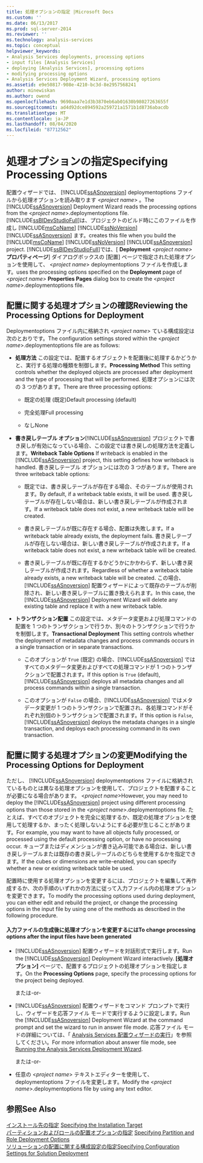 ```yaml
---
title: 処理オプションの指定 |Microsoft Docs
ms.custom: ''
ms.date: 06/13/2017
ms.prod: sql-server-2014
ms.reviewer: ''
ms.technology: analysis-services
ms.topic: conceptual
helpviewer_keywords:
- Analysis Services deployments, processing options
- input files [Analysis Services]
- deploying [Analysis Services], processing options
- modifying processing options
- Analysis Services Deployment Wizard, processing options
ms.assetid: e9e50817-908e-4210-bc3d-8e2957568241
author: minewiskan
ms.author: owend
ms.openlocfilehash: 9690aaa7e1d3b3870eb6ab01630b98027263655f
ms.sourcegitcommit: ad4d92dce894592a259721a1571b1d8736abacdb
ms.translationtype: MT
ms.contentlocale: ja-JP
ms.lasthandoff: 08/04/2020
ms.locfileid: "87712562"
---
```

# <a name="specifying-processing-options"></a><span data-ttu-id="9d2ae-102">処理オプションの指定</span><span class="sxs-lookup"><span data-stu-id="9d2ae-102">Specifying Processing Options</span></span>
  <span data-ttu-id="9d2ae-103">配置ウィザードでは、 [!INCLUDE[ssASnoversion](../../includes/ssasnoversion-md.md)] deploymentoptions ファイルから処理オプションを読み取ります \<*project name*> 。</span><span class="sxs-lookup"><span data-stu-id="9d2ae-103">The [!INCLUDE[ssASnoversion](../../includes/ssasnoversion-md.md)] Deployment Wizard reads the processing options from the \<*project name*>.deploymentoptions file.</span></span> [!INCLUDE[ssBIDevStudioFull](../../includes/ssbidevstudiofull-md.md)]<span data-ttu-id="9d2ae-104">は、プロジェクトのビルド時にこのファイルを作成し [!INCLUDE[msCoName](../../includes/msconame-md.md)] [!INCLUDE[ssNoVersion](../../includes/ssnoversion-md.md)] [!INCLUDE[ssASnoversion](../../includes/ssasnoversion-md.md)] ます。</span><span class="sxs-lookup"><span data-stu-id="9d2ae-104">creates this file when you build the [!INCLUDE[msCoName](../../includes/msconame-md.md)] [!INCLUDE[ssNoVersion](../../includes/ssnoversion-md.md)] [!INCLUDE[ssASnoversion](../../includes/ssasnoversion-md.md)] project.</span></span> [!INCLUDE[ssBIDevStudioFull](../../includes/ssbidevstudiofull-md.md)]<span data-ttu-id="9d2ae-105">では、[ **Deployment** *\<project name>* **プロパティページ**] ダイアログボックスの [配置] ページで指定された処理オプションを使用して、 \<*project name*> deploymentoptions ファイルを作成します。</span><span class="sxs-lookup"><span data-stu-id="9d2ae-105">uses the processing options specified on the **Deployment** page of *\<project name>* **Properties Pages** dialog box to create the \<*project name*>.deploymentoptions file.</span></span>  
  
## <a name="reviewing-the-processing-options-for-deployment"></a><span data-ttu-id="9d2ae-106">配置に関する処理オプションの確認</span><span class="sxs-lookup"><span data-stu-id="9d2ae-106">Reviewing the Processing Options for Deployment</span></span>  
 <span data-ttu-id="9d2ae-107">Deploymentoptions ファイル内に格納され \<*project name*> ている構成設定は次のとおりです。</span><span class="sxs-lookup"><span data-stu-id="9d2ae-107">The configuration settings stored within the \<*project name*>.deploymentoptions file are as follows:</span></span>  
  
-   <span data-ttu-id="9d2ae-108">**処理方法** この設定では、配置するオブジェクトを配置後に処理するかどうかと、実行する処理の種類を制御します。</span><span class="sxs-lookup"><span data-stu-id="9d2ae-108">**Processing Method** This setting controls whether the deployed objects are processed after deployment and the type of processing that will be performed.</span></span> <span data-ttu-id="9d2ae-109">処理オプションには次の 3 つがあります。</span><span class="sxs-lookup"><span data-stu-id="9d2ae-109">There are three processing options:</span></span>  
  
    -   <span data-ttu-id="9d2ae-110">既定の処理 (既定)</span><span class="sxs-lookup"><span data-stu-id="9d2ae-110">Default processing (default)</span></span>  
  
    -   <span data-ttu-id="9d2ae-111">完全処理</span><span class="sxs-lookup"><span data-stu-id="9d2ae-111">Full processing</span></span>  
  
    -   <span data-ttu-id="9d2ae-112">なし</span><span class="sxs-lookup"><span data-stu-id="9d2ae-112">None</span></span>  
  
-   <span data-ttu-id="9d2ae-113">**書き戻しテーブル オプション**[!INCLUDE[ssASnoversion](../../includes/ssasnoversion-md.md)] プロジェクトで書き戻しが有効になっている場合、この設定では書き戻しの処理方法を定義します。</span><span class="sxs-lookup"><span data-stu-id="9d2ae-113">**Writeback Table Options** If writeback is enabled in the [!INCLUDE[ssASnoversion](../../includes/ssasnoversion-md.md)] project, this setting defines how writeback is handled.</span></span> <span data-ttu-id="9d2ae-114">書き戻しテーブル オプションには次の 3 つがあります。</span><span class="sxs-lookup"><span data-stu-id="9d2ae-114">There are three writeback table options:</span></span>  
  
    -   <span data-ttu-id="9d2ae-115">既定では、書き戻しテーブルが存在する場合、そのテーブルが使用されます。</span><span class="sxs-lookup"><span data-stu-id="9d2ae-115">By default, if a writeback table exists, it will be used.</span></span> <span data-ttu-id="9d2ae-116">書き戻しテーブルが存在しない場合は、新しい書き戻しテーブルが作成されます。</span><span class="sxs-lookup"><span data-stu-id="9d2ae-116">If a writeback table does not exist, a new writeback table will be created.</span></span>  
  
    -   <span data-ttu-id="9d2ae-117">書き戻しテーブルが既に存在する場合、配置は失敗します。</span><span class="sxs-lookup"><span data-stu-id="9d2ae-117">If a writeback table already exists, the deployment fails.</span></span> <span data-ttu-id="9d2ae-118">書き戻しテーブルが存在しない場合は、新しい書き戻しテーブルが作成されます。</span><span class="sxs-lookup"><span data-stu-id="9d2ae-118">If a writeback table does not exist, a new writeback table will be created.</span></span>  
  
    -   <span data-ttu-id="9d2ae-119">書き戻しテーブルが既に存在するかどうかにかかわらず、新しい書き戻しテーブルが作成されます。</span><span class="sxs-lookup"><span data-stu-id="9d2ae-119">Regardless of whether a writeback table already exists, a new writeback table will be created.</span></span> <span data-ttu-id="9d2ae-120">この場合、 [!INCLUDE[ssASnoversion](../../includes/ssasnoversion-md.md)] 配置ウィザードによって既存のテーブルが削除され、新しい書き戻しテーブルに置き換えられます。</span><span class="sxs-lookup"><span data-stu-id="9d2ae-120">In this case, the [!INCLUDE[ssASnoversion](../../includes/ssasnoversion-md.md)] Deployment Wizard will delete any existing table and replace it with a new writeback table.</span></span>  
  
-   <span data-ttu-id="9d2ae-121">**トランザクション配置** この設定では、メタデータ変更および処理コマンドの配置を 1 つのトランザクションで行うか、別々のトランザクションで行うかを制御します。</span><span class="sxs-lookup"><span data-stu-id="9d2ae-121">**Transactional Deployment** This setting controls whether the deployment of metadata changes and process commands occurs in a single transaction or in separate transactions.</span></span>  
  
    -   <span data-ttu-id="9d2ae-122">このオプションが `True` (既定) の場合、[!INCLUDE[ssASnoversion](../../includes/ssasnoversion-md.md)] ではすべてのメタデータ変更およびすべての処理コマンドが 1 つのトランザクションで配置されます。</span><span class="sxs-lookup"><span data-stu-id="9d2ae-122">If this option is `True` (default), [!INCLUDE[ssASnoversion](../../includes/ssasnoversion-md.md)] deploys all metadata changes and all process commands within a single transaction.</span></span>  
  
    -   <span data-ttu-id="9d2ae-123">このオプションが `False` の場合、[!INCLUDE[ssASnoversion](../../includes/ssasnoversion-md.md)] ではメタデータ変更が 1 つのトランザクションで配置され、各処理コマンドがそれぞれ別個のトランザクションで配置されます。</span><span class="sxs-lookup"><span data-stu-id="9d2ae-123">If this option is `False`, [!INCLUDE[ssASnoversion](../../includes/ssasnoversion-md.md)] deploys the metadata changes in a single transaction, and deploys each processing command in its own transaction.</span></span>  
  
## <a name="modifying-the-processing-options-for-deployment"></a><span data-ttu-id="9d2ae-124">配置に関する処理オプションの変更</span><span class="sxs-lookup"><span data-stu-id="9d2ae-124">Modifying the Processing Options for Deployment</span></span>  
 <span data-ttu-id="9d2ae-125">ただし、 [!INCLUDE[ssASnoversion](../../includes/ssasnoversion-md.md)] deploymentoptions ファイルに格納されているものとは異なる処理オプションを使用して、プロジェクトを配置することが必要になる場合があります。 \<*project name*></span><span class="sxs-lookup"><span data-stu-id="9d2ae-125">However, you may need to deploy the [!INCLUDE[ssASnoversion](../../includes/ssasnoversion-md.md)] project using different processing options than those stored in the \<*project name*>.deploymentoptions file.</span></span> <span data-ttu-id="9d2ae-126">たとえば、すべてのオブジェクトを完全に処理するか、既定の処理オプションを使用して処理するか、まったく処理しないようにする必要が生じることがあります。</span><span class="sxs-lookup"><span data-stu-id="9d2ae-126">For example, you may want to have all objects fully processed, or processed using the default processing option, or have no processing occur.</span></span> <span data-ttu-id="9d2ae-127">キューブまたはディメンションが書き込み可能である場合は、新しい書き戻しテーブルまたは既存の書き戻しテーブルのどちらを使用するかを指定できます。</span><span class="sxs-lookup"><span data-stu-id="9d2ae-127">If the cubes or dimensions are write-enabled, you can specify whether a new or existing writeback table be used.</span></span>  
  
 <span data-ttu-id="9d2ae-128">配置時に使用する処理オプションを変更するには、プロジェクトを編集して再作成するか、次の手順のいずれかの方法に従って入力ファイル内の処理オプションを変更できます。</span><span class="sxs-lookup"><span data-stu-id="9d2ae-128">To modify the processing options used during deployment, you can either edit and rebuild the project, or change the processing options in the input file by using one of the methods as described in the following procedure.</span></span>  
  
#### <a name="to-change-processing-options-after-the-input-files-have-been-generated"></a><span data-ttu-id="9d2ae-129">入力ファイルの生成後に処理オプションを変更するには</span><span class="sxs-lookup"><span data-stu-id="9d2ae-129">To change processing options after the input files have been generated</span></span>  
  
-   <span data-ttu-id="9d2ae-130">[!INCLUDE[ssASnoversion](../../includes/ssasnoversion-md.md)] 配置ウィザードを対話形式で実行します。</span><span class="sxs-lookup"><span data-stu-id="9d2ae-130">Run the [!INCLUDE[ssASnoversion](../../includes/ssasnoversion-md.md)] Deployment Wizard interactively.</span></span> <span data-ttu-id="9d2ae-131">**[処理オプション]** ページで、配置するプロジェクトの処理オプションを指定します。</span><span class="sxs-lookup"><span data-stu-id="9d2ae-131">On the **Processing Options** page, specify the processing options for the project being deployed.</span></span>  
  
     <span data-ttu-id="9d2ae-132">または</span><span class="sxs-lookup"><span data-stu-id="9d2ae-132">-or-</span></span>  
  
-   <span data-ttu-id="9d2ae-133">[!INCLUDE[ssASnoversion](../../includes/ssasnoversion-md.md)] 配置ウィザードをコマンド プロンプトで実行し、ウィザードを応答ファイル モードで実行するように設定します。</span><span class="sxs-lookup"><span data-stu-id="9d2ae-133">Run the [!INCLUDE[ssASnoversion](../../includes/ssasnoversion-md.md)] Deployment Wizard at the command prompt and set the wizard to run in answer file mode.</span></span> <span data-ttu-id="9d2ae-134">応答ファイル モードの詳細については、「 [Analysis Services 配置ウィザードの実行](running-the-analysis-services-deployment-wizard.md)」を参照してください。</span><span class="sxs-lookup"><span data-stu-id="9d2ae-134">For more information about answer file mode, see [Running the Analysis Services Deployment Wizard](running-the-analysis-services-deployment-wizard.md).</span></span>  
  
     <span data-ttu-id="9d2ae-135">または</span><span class="sxs-lookup"><span data-stu-id="9d2ae-135">-or-</span></span>  
  
-   <span data-ttu-id="9d2ae-136">任意の \<*project name*> テキストエディターを使用して、deploymentoptions ファイルを変更します。</span><span class="sxs-lookup"><span data-stu-id="9d2ae-136">Modify the \<*project name*>.deploymentoptions file by using any text editor.</span></span>  
  
## <a name="see-also"></a><span data-ttu-id="9d2ae-137">参照</span><span class="sxs-lookup"><span data-stu-id="9d2ae-137">See Also</span></span>  
 <span data-ttu-id="9d2ae-138">[インストール先の指定](deployment-script-files-specifying-the-installation-target.md) </span><span class="sxs-lookup"><span data-stu-id="9d2ae-138">[Specifying the Installation Target](deployment-script-files-specifying-the-installation-target.md) </span></span>  
 <span data-ttu-id="9d2ae-139">[パーティションおよびロールの配置オプションの指定](deployment-script-files-partition-and-role-deployment-options.md) </span><span class="sxs-lookup"><span data-stu-id="9d2ae-139">[Specifying Partition and Role Deployment Options](deployment-script-files-partition-and-role-deployment-options.md) </span></span>  
 [<span data-ttu-id="9d2ae-140">ソリューションの配置に関する構成設定の指定</span><span class="sxs-lookup"><span data-stu-id="9d2ae-140">Specifying Configuration Settings for Solution Deployment</span></span>](deployment-script-files-solution-deployment-config-settings.md)  
  
  
